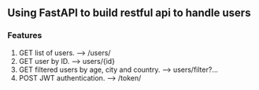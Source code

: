 ## Using FastAPI to build restful api to handle users

### Features
1. GET list of users. --> /users/
2. GET user by ID. --> users/{id}
3. GET filtered users by age, city and country. --> users/filter?...
4. POST JWT authentication. --> /token/
